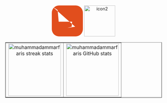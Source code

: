<p align="center">
  <!-- Ikon Pertama -->
  <img src="data:image/svg+xml;base64,PHN2ZyB4bWxucz0iaHR0cDovL3d3dy53My5vcmcvMjAwMC9zdmciIHdpZHRoPSIyNTYiIGhlaWdodD0iMjU2IiBmaWxsPSJub25lIiB2aWV3Qm94PSIwIDAgMjU2IDI1NiI+PHJlY3Qgd2lkdGg9IjI1NiIgaGVpZ2h0PSIyNTYiIGZpbGw9IiNFMTRFMUQiIHJ4PSI2MCIvPjxwYXRoIGZpbGw9IiNmZmYiIGQ9Ik00OCAzOEw1Ni42MDk4IDEzNC41OTNIMTY3LjMyTDE2My42MDUgMTc2LjAyM0wxMjcuOTU5IDE4NS42NjFMMTkyLjM4IDE3Ni4wMzdMOSAwMTIuOSAwIiBzdHlsZT0iZGlzcGxheTogZmxleCIvPjwvc3ZnPg==" alt="icon1" height="100px"/>

  <!-- Ikon Kedua -->
  <img src="data:image/svg+xml;base64,PHN2ZyB4bWxucz0iaHR0cDovL3d3dy53My5vcmcvMjAwMC9zdmciIHdpZHRoPSIyNTYiIGhlaWdodD0iMjU2IiBmaWxsPSJub25lIiB2aWV3Qm94PSIwIDAgMjU2IDI1NiI+PHJlY3Qgd2lkdGg9IjI1NiIgaGVpZ2h0PSIyNTYiIGZpbGw9IiMyNDI5MzgicnRrPSI2MCIvPjxwYXRoIGZpbGw9IiMyNDg5Q0EiIGQ9Ik0zMy43MTU4IDEwMC4yMDhDMzMuNzE1OCAxMDAuMjA4IDMwLjQ4MDUgMTU3LjQxNSAzMy43MTU3IDE2NC4xMjNINjUuMTk5NyAxMjguNzkyWiIvPjwvc3ZnPg==" alt="icon2" height="100px"/>
</p>

<table align="center" border="1" cellpadding="10" cellspacing="0">
  <tr>
    <td align="center">
      <a href="https://github.com/muhammadammarfaris">
        <img height="169em" src="https://github-readme-streak-stats.herokuapp.com/?user=muhammadammarfaris&theme=tokyonight&cache_seconds=86400" alt="muhammadammarfaris streak stats"/>
      </a>
    </td>
    <td align="center">
      <a href="https://github.com/muhammadammarfaris">
        <img height="169em" src="https://github-readme-stats.vercel.app/api?username=muhammadammarfaris&show_icons=true&locale=en&layout=compact&theme=tokyonight&cache_seconds=86400" alt="muhammadammarfaris GitHub stats"/>
      </a>
    </td>
  </tr>
</table>
<br>
